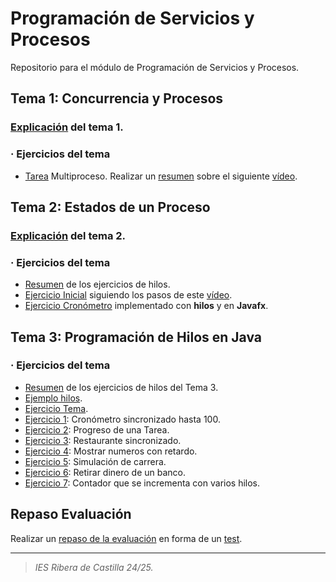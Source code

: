 # Programación de Servicios y Procesos
Repositorio para el módulo de Programación de Servicios y Procesos.

## Tema 1: Concurrencia y Procesos
### <a href="https://github.com/estelaV9/PSP/blob/master/Tema1_ConcurrenciaYProcesos/ResumenTema1.md">Explicación</a> del tema 1.
### · Ejercicios del tema
- <a href="https://github.com/estelaV9/PSP/blob/master/Tema1_ConcurrenciaYProcesos/Tarea_Multiproceso/EnunciadoTarea.md">Tarea</a> Multiproceso.
Realizar un <a href="https://github.com/estelaV9/PSP/blob/master/Tema1_ConcurrenciaYProcesos/Tarea_Multiproceso/EstelaDeVega_TareaMultiproceso.pdf">resumen</a> sobre el siguiente <a href="https://www.youtube.com/watch?v=lpL7oMQfwK0&t=1s">vídeo</a>.

## Tema 2: Estados de un Proceso
### <a href="https://github.com/estelaV9/PSP/blob/master/Tema2_%20EstadosDeUnProceso/ResumenTema2.md">Explicación</a> del tema 2.
### · Ejercicios del tema
- <a href="https://github.com/estelaV9/PSP/blob/master/Tema2_%20EstadosDeUnProceso/Ejercicio/ResumenEjercicioHilos.md">Resumen</a> de los ejercicios de hilos.
- <a href="https://github.com/estelaV9/PSP/tree/master/Tema2_%20EstadosDeUnProceso/Ejercicio/EjemploHilos">Ejercicio Inicial</a> siguiendo los pasos de este <a href="https://www.youtube.com/watch?v=JTXWVZctk3I&list=PLYwQpNMBCzIm_o2e89tJXXQ0btAFKh0BE&index=2&t=1749s">vídeo</a>.
- <a href="https://github.com/estelaV9/PSP/tree/master/Tema2_%20EstadosDeUnProceso/Ejercicio/cronometroFx">Ejercicio Cronómetro</a> implementado con **hilos** y en **Javafx**.

## Tema 3: Programación de Hilos en Java
### · Ejercicios del tema
- <a href="https://github.com/estelaV9/PSP/blob/master/Tema3_ProgramacionHilosJava/EjercicioHilos/ResumenHilosTema3.md">Resumen</a> de los ejercicios de hilos del Tema 3.
- <a href="https://github.com/estelaV9/PSP/tree/master/Tema3_ProgramacionHilosJava/EjercicioHilos/EjemplosHilos/src/main/java/org/example">Ejemplo hilos</a>.
- <a href="https://github.com/estelaV9/PSP/tree/master/Tema3_ProgramacionHilosJava/EjercicioHilos/EjerciciosTema/src/main/java/org/example">Ejercicio Tema</a>.
- <a href="https://github.com/estelaV9/PSP/tree/master/Tema3_ProgramacionHilosJava/EjercicioHilos/Ejer1_CronometroSincronizadoHasta100/src/main/java/org/example">Ejercicio 1</a>: Cronómetro sincronizado hasta 100.
- <a href="https://github.com/estelaV9/PSP/tree/master/Tema3_ProgramacionHilosJava/EjercicioHilos/Ejer2_ProgresoTarea/src/main/java/org/example">Ejercicio 2</a>: Progreso de una Tarea.
- <a href="https://github.com/estelaV9/PSP/tree/master/Tema3_ProgramacionHilosJava/EjercicioHilos/Ejer3_RestauranteHilos/src/main/java/org/example">Ejercicio 3</a>: Restaurante sincronizado.
- <a href="https://github.com/estelaV9/PSP/tree/master/Tema3_ProgramacionHilosJava/EjercicioHilos/Ejer4_MostrarNumerosConRetardo/src/main/java/org/example">Ejercicio 4</a>: Mostrar numeros con retardo.
- <a href="https://github.com/estelaV9/PSP/tree/master/Tema3_ProgramacionHilosJava/EjercicioHilos/Ejer5_SimulacionCarrera/src/main/java/org/example">Ejercicio 5</a>: Simulación de carrera.
- <a href="https://github.com/estelaV9/PSP/tree/master/Tema3_ProgramacionHilosJava/EjercicioHilos/Ejer6_RetirarDinero/src/main/java/org/example">Ejercicio 6</a>: Retirar dinero de un banco.
- <a href="https://github.com/estelaV9/PSP/tree/master/Tema3_ProgramacionHilosJava/EjercicioHilos/Ejer7_ContadorVariosHilos/src/main/java/org/example">Ejercicio 7</a>: Contador que se incrementa con varios hilos.

## Repaso Evaluación
Realizar un <a href="https://github.com/estelaV9/PSP/tree/master/Tema3_ProgramacionHilosJava/RepasoEvaluacion">repaso de la evaluación</a> en forma de un <a href="https://github.com/estelaV9/PSP/blob/master/Tema3_ProgramacionHilosJava/RepasoEvaluacion/TestRepaso.md">test</a>.


---
>_IES Ribera de Castilla 24/25._

